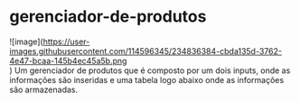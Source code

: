 # gerenciador-de-produtos
![image](https://user-images.githubusercontent.com/114596345/234836384-cbda135d-3762-4e47-bcaa-145b4ec45a5b.png <br>)
Um gerenciador de produtos que é composto por um dois inputs, onde as informações são inseridas e uma tabela logo abaixo onde as informações são armazenadas.
